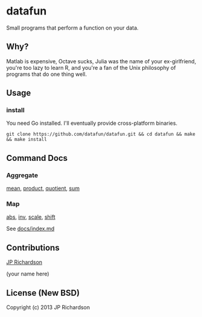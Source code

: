 
datafun
=======

Small programs that perform a function on your data.



Why?
----

Matlab is expensive, Octave sucks, Julia was the name of your ex-girlfriend, you're too lazy to learn R, and you're a fan of the Unix philosophy of programs that do one thing well.



Usage
-----


### install

You need Go installed. I'll eventually provide cross-platform binaries.


    git clone https://github.com/datafun/datafun.git && cd datafun && make && make install



Command Docs
------------

### Aggregate
[mean][mean], [product][product], [quotient][quotient], [sum][sum]


### Map

[abs][abs], [inv][inv], [scale][scale], [shift][shift]


See [docs/index.md](https://github.com/datafun/datafun/blob/master/docs/index.md)



Contributions
-------------

[JP Richardson](http://about.me/jprichardson)

(your name here)



License (New BSD)
----------------

Copyright (c) 2013 JP Richardson


<!-- aggregate -->
[mean]: https://github.com/datafun/datafun/blob/master/docs/aggregate/mean.md
[product]: https://github.com/datafun/datafun/blob/master/docs/aggregate/product.md
[quotient]: https://github.com/datafun/datafun/blob/master/docs/aggregate/quotient.md
[sum]: https://github.com/datafun/datafun/blob/master/docs/aggregate/sum.md

<!-- map -->
[abs]: https://github.com/data/datafun/blob/master/docs/map/abs.md
[inv]: https://github.com/data/datafun/blob/master/docs/map/inv.md
[scale]: https://github.com/data/datafun/blob/master/docs/map/scale.md
[shift]: https://github.com/data/datafun/blob/master/docs/map/shift.md

<!-- search -->
[max]: https://github.com/data/datafun/blob/master/docs/search/max.md


